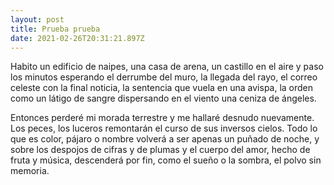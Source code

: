 ```yaml
---
layout: post
title: Prueba prueba
date: 2021-02-26T20:31:21.897Z
---
```

Habito un edificio de naipes,
una casa de arena, un castillo en el aire
y paso los minutos esperando
el derrumbe del muro, la llegada del rayo,
el correo celeste con la final noticia,
la sentencia que vuela en una avispa,
la orden como un látigo de sangre
dispersando en el viento una ceniza de ángeles.

Entonces perderé mi morada terrestre
y me hallaré desnudo nuevamente.
Los peces, los luceros
remontarán el curso de sus inversos cielos.
Todo lo que es color, pájaro o nombre
volverá a ser apenas un puñado de noche,
y sobre los despojos de cifras y de plumas
y el cuerpo del amor, hecho de fruta y música,
descenderá por fin, como el sueño o la sombra,
el polvo sin memoria.
